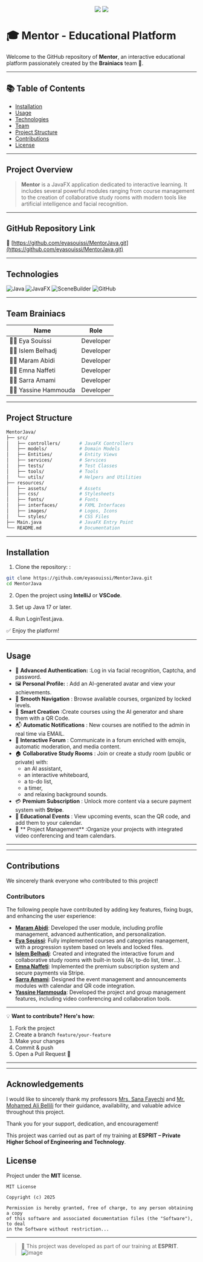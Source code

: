 <p align="center">
  <img src="https://img.shields.io/badge/Platform-Mentor-blueviolet?style=for-the-badge" />
  <img src="https://img.shields.io/badge/Team-Brainiacs-2ecc71?style=for-the-badge" />
</p>

# 🎓 Mentor - Educational Platform

Welcome to the GitHub repository of **Mentor**, an interactive educational platform passionately created by the **Brainiacs** team 🧠.

---

## 📚 Table of Contents

- [Installation](#installation)
- [Usage](#usage)
- [Technologies](#technologies)
- [Team](#team-brainiacs)
- [Project Structure](#project-structure)
- [Contributions](#contributions)
- [License](#license)

---

## Project Overview

> **Mentor** is a JavaFX application dedicated to interactive learning. It includes several powerful modules ranging from course management to the creation of collaborative study rooms with modern tools like artificial intelligence and facial recognition.

---

## GitHub Repository Link

🔗 [https://github.com/eyasouissi/MentorJava.git](https://github.com/eyasouissi/MentorJava.git)

---

## Technologies

![Java](https://img.shields.io/badge/Java-ED8B00?style=for-the-badge&logo=java&logoColor=white)
![JavaFX](https://img.shields.io/badge/JavaFX-0064A5?style=for-the-badge)
![SceneBuilder](https://img.shields.io/badge/SceneBuilder-34495E?style=for-the-badge)
![GitHub](https://img.shields.io/badge/Hosted_on-GitHub-181717?style=for-the-badge&logo=github)

---

## Team Brainiacs

| Name               | Role             |
|--------------------|------------------|
| 👩‍💻 Eya Souissi     | Developer         |
| 👩‍💻 Islem Belhadj   | Developer         |
| 👩‍💻 Maram Abidi     | Developer         |
| 👩‍💻 Emna Naffeti    | Developer         |
| 👩‍💻 Sarra Amami     | Developer         |
| 👨‍💻 Yassine Hammouda | Developer         |

---

## Project Structure

```bash
MentorJava/
├── src/
│   ├── controllers/       # JavaFX Controllers
│   ├── models/            # Domain Models
│   ├── Entities/          # Entity Views
│   ├── services/          # Services
│   ├── tests/             # Test Classes
│   ├── tools/             # Tools           
│   └── utils/             # Helpers and Utilities
├── resources/
│   ├── assets/            # Assets
│   ├── css/               # Stylesheets
│   ├── fonts/             # Fonts
│   ├── interfaces/        # FXML Interfaces 
│   ├── images/            # Logos, Icons
│   └── styles/            # CSS Files
├── Main.java              # JavaFX Entry Point
└── README.md              # Documentation

```

---

## Installation

1. Clone the repository: :

```bash
git clone https://github.com/eyasouissi/MentorJava.git
cd MentorJava
```

2. Open the project using **IntelliJ** or  **VSCode**.

3. Set up Java 17 or later.

4. Run LoginTest.java.

✅ Enjoy the platform!

---


## Usage

- 👤 **Advanced Authentication:** :Log in via facial recognition, Captcha, and password.
- 🖼️ **Personal Profile:** : Add an AI-generated avatar and view your achievements.
- 📘 **Smooth Navigation** : Browse available courses, organized by locked levels.
- 🧠 **Smart Creation** :Create courses using the AI generator and share them with a QR Code.
- 📬 **Automatic Notifications** : New courses are notified to the admin in real time via EMAIL.
- 💬 **Interactive Forum** : Communicate in a forum enriched with emojis, automatic moderation, and media content.
- 🏠 **Collaborative Study Rooms** : Join or create a study room (public or private) with:
  - an AI assistant,
  - an interactive whiteboard,
  - a to-do list,
  - a timer,
  - and relaxing background sounds.
- 💳 **Premium Subscription** : Unlock more content via a secure payment system with **Stripe**.
- 📅 **Educational Events** : View upcoming events, scan the QR code, and add them to your calendar.
- 👥 ** Project Management** :Organize your projects with integrated video conferencing and team calendars.


---


---

## Contributions

We sincerely thank everyone who contributed to this project!

### Contributors

The following people have contributed by adding key features, fixing bugs, and enhancing the user experience:

- **[Maram Abidi](https://github.com/lilaine777)**: Developed the user module, including profile management, advanced authentication, and personalization.
- **[Eya Souissi](https://github.com/eyasouissi)**: Fully implemented courses and categories management, with a progression system based on levels and locked files.
- **[Islem Belhadj](https://github.com/MissFlawless)**: Created and integrated the interactive forum and collaborative study rooms with built-in tools (AI, to-do list, timer...).
- **[Emna Naffeti](https://github.com/EmNaNaF)**: Implemented the premium subscription system and secure payments via Stripe.
- **[Sarra Amami](https://github.com/SAmami3)**: Designed the event management and announcements modules with calendar and QR code integration.
- **[Yassine Hammouda](https://github.com/yassine-hammouda)**: Developed the project and group management features, including video conferencing and collaboration tools.

---

💡 **Want to contribute? Here's how:**

1. Fork the project  
2. Create a branch `feature/your-feature`  
3. Make your changes  
4. Commit & push  
5. Open a Pull Request 🚀

---
---

## Acknowledgements

I would like to sincerely thank my professors [Mrs. Sana Fayechi](mailto:sana.fayechi@esprit.tn) and [Mr. Mohamed Ali Bellili](mailto:mohammedali.bellili@esprit.tn) for their guidance, availability, and valuable advice throughout this project.

Thank you for your support, dedication, and encouragement!

This project was carried out as part of my training at **ESPRIT – Private Higher School of Engineering and Technology**.



## License

Project under the **MIT** license.

```
MIT License

Copyright (c) 2025

Permission is hereby granted, free of charge, to any person obtaining a copy
of this software and associated documentation files (the "Software"), to deal
in the Software without restriction...

```

---

> 🏁 This project was developed as part of our training at **ESPRIT**.
![image](https://github.com/user-attachments/assets/5e73b4e9-d585-43db-bdf8-167e184fbaa4)
